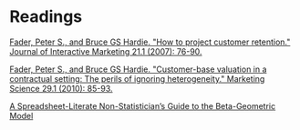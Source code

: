 # Readings

[Fader, Peter S., and Bruce GS Hardie. "How to project customer retention." Journal of Interactive Marketing 21.1 (2007): 76-90.](https://faculty.wharton.upenn.edu/wp-content/uploads/2012/04/Fader_hardie_jim_07.pdf)

[Fader, Peter S., and Bruce GS Hardie. "Customer-base valuation in a contractual setting: The perils of ignoring heterogeneity." Marketing Science 29.1 (2010): 85-93.](https://doi.org/10.1287/mksc.1080.0482)

[A Spreadsheet-Literate Non-Statistician’s Guide to the Beta-Geometric Model](http://www.brucehardie.com/notes/032/)
